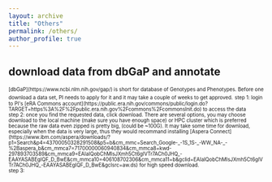```yaml
---
layout: archive
title: "Others"
permalink: /others/
author_profile: true
---
```



## download data from dbGaP and annotate 


<span style="font-size:0.7em;">
[dbGaP](https://www.ncbi.nlm.nih.gov/gap/) is short for database of Genotypes and Phenotypes. Before one download a data set, PI needs to apply for it and it may take a couple of weeks to get approved.</span>  
  
 <span style="font-size:0.7em;">
 step 1: login to PI's [eRA Commons account](https://public.era.nih.gov/commons/public/login.do?TARGET=https%3A%2F%2Fpublic.era.nih.gov%2Fcommons%2FcommonsInit.do) to access the data <br>
 step 2: once you find the requested data, click download. There are several options, you may choose download to the local machine (make sure you have enough space) or HPC cluster which is preferred because the raw data even zipped is pretty big, (could be ~100G). It may take some time for download, especially when the data is very large, thus they would recommand installing [Aspera Connect](https://www.ibm.com/aspera/downloads/?p1=Search&p4=43700050328291508&p5=b&cm_mmc=Search_Google-_-1S_1S-_-WW_NA-_-%2Baspera_b&cm_mmca7=71700000060940834&cm_mmca8=kwd-297893703589&cm_mmca9=EAIaIQobChMIsJXmh5Ct6gIVTr7ACh0JHQ_-EAAYASABEgIQF_D_BwE&cm_mmca10=406108702306&cm_mmca11=b&gclid=EAIaIQobChMIsJXmh5Ct6gIVTr7ACh0JHQ_-EAAYASABEgIQF_D_BwE&gclsrc=aw.ds) for high speed download.</br>
 step 3: 
 </span>
